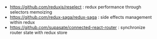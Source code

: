 - https://github.com/reduxjs/reselect : redux performance through selectors memoizing
- https://github.com/redux-saga/redux-saga : side effects management within redux
- https://github.com/supasate/connected-react-router : synchronize router state with redux store
